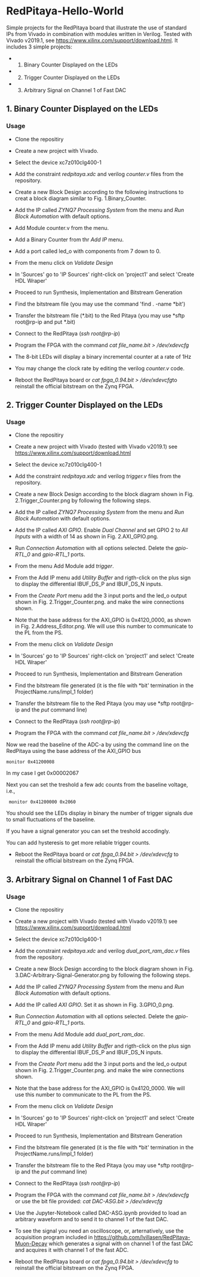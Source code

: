 # RedPitaya-Hello-World

Simple projects for the RedPitaya board that illustrate the use of standard IPs from Vivado in combination with modules written in Verilog. Tested with Vivado v2019.1, see https://www.xilinx.com/support/download.html.
It includes 3 simple projects:

- 1. Binary Counter Displayed on the LEDs

- 2. Trigger Counter Displayed on the LEDs

- 3. Arbitrary Signal on Channel 1 of Fast DAC

## 1. Binary Counter Displayed on the LEDs


### Usage

- Clone the repositiry

- Create a new project with Vivado.

- Select the device xc7z010clg400-1 

- Add the constraint *redpitaya.xdc* and verilog *counter.v*  files from the repository.

- Create a new Block Design according to the following instructions to creat a block diagram similar to Fig. 1.Binary_Counter. 
- Add the IP called *ZYNQ7 Processing System* from the menu and *Run Block Automation* with default options. 
- Add Module counter.v from the menu. 
- Add a Binary Counter from thr *Add IP* menu. 
- Add a port called led_o  with components from 7 down to 0.
- From the menu click on *Validate Design*

- In 'Sources' go to 'IP Sources' right-click on 'project1' and select 'Create HDL Wraper'

- Proceed to run Synthesis, Implementation and Bitstream Generation

- Find the bitstream file (you may use the command 'find . -name *bit')

- Transfer the bitstream file (*.bit)  to the Red Pitaya (you may use *sftp root@rp-ip and put *.bit)

- Connect to the RedPitaya (*ssh root@rp-ip*)

- Program the FPGA with the command *cat file_name.bit > /dev/xdevcfg*

- The 8-bit LEDs will display a binary incremental counter at a rate of 1Hz

- You may change the clock rate by editing the verilog *counter.v* code.

- Reboot the RedPitaya board or *cat fpga_0.94.bit > /dev/xdevcfg*to reinstall the official bitstream on the Zynq FPGA.

## 2. Trigger Counter Displayed on the LEDs

### Usage

- Clone the repositiry

- Create a new project with Vivado (tested with Vivado v2019.1) see https://www.xilinx.com/support/download.html

- Select the device xc7z010clg400-1 

- Add the constraint *redpitaya.xdc* and verilog *trigger.v*  files from the repository.

- Create a new Block Design according to the block diagram shown in Fig. 2.Trigger_Counter.png by following the following steps. 

-  Add the IP called *ZYNQ7 Processing System* from the menu and *Run Block Automation* with default options. 
-  Add the IP called *AXI GPIO*. Enable *Dual Channel* and set GPIO 2 to *All Inputs* with a width of 14 as shown in Fig. 2.AXI_GPIO.png.
-  Run *Connection Automation* with all options selected. Delete the *gpio-RTL_0* and *gpio-RTL_1* ports. 
-  From the menu Add Module add *trigger*. 
-  From the Add IP menu add *Utility Buffer* and rigth-click on the plus sign to display the differential IBUF_DS_P and IBUF_DS_N inputs. 
-  From the *Create Port* menu add the 3 input ports and the led_o output shown in Fig. 2.Trigger_Counter.png. and make the wire connections shown.

- Note that the base address for the AXI_GPIO is 0x4120_0000, as shown in Fig. 2.Address_Editor.png. We will use this number to communicate to the PL from the PS.
- From the menu click on *Validate Design*

- In 'Sources' go to 'IP Sources' right-click on 'project1' and select 'Create HDL Wraper'

- Proceed to run Synthesis, Implementation and Bitstream Generation

- Find the bitstream file generated (it is the file with *bit' termination in the ProjectName.runs/impl_1 folder)

- Transfer the bitstream file to the Red Pitaya (you may use *sftp root@rp-ip and the *put* command line)

- Connect to the RedPitaya (*ssh root@rp-ip*)

- Program the FPGA with the command *cat file_name.bit > /dev/xdevcfg*

Now we read the baseline of the ADC-a by using the command line on the RedPitaya using the base address of the AXI_GPIO bus

``` monitor 0x41200008 ```

In my case I get 0x00002067

Next you can set the treshold a few adc counts from the baseline voltage, i.e., 

``` monitor 0x41200000 0x2060```

You should see the LEDs display in binary the number of trigger signals due to small fluctuations of the baseline.

If you have a signal generator you can set the treshold accodingly. 

You can add hysteresis to get more reliable trigger counts.

- Reboot the RedPitaya board or *cat fpga_0.94.bit > /dev/xdevcfg* to reinstall the official bitstream on the Zynq FPGA.

## 3. Arbitrary Signal on Channel 1 of Fast DAC

### Usage

- Clone the repositiry

- Create a new project with Vivado (tested with Vivado v2019.1) see https://www.xilinx.com/support/download.html

- Select the device xc7z010clg400-1 

- Add the constraint *redpitaya.xdc* and verilog *dual_port_ram_dac.v*  files from the repository.

- Create a new Block Design according to the block diagram shown in Fig. 3.DAC-Arbitrary-Signal-Generator.png by following the following steps. 

-  Add the IP called *ZYNQ7 Processing System* from the menu and *Run Block Automation* with default options. 
-  Add the IP called *AXI GPIO*. Set it as shown in Fig. 3.GPIO_0.png.
-  Run *Connection Automation* with all options selected. Delete the *gpio-RTL_0* and *gpio-RTL_1* ports. 
-  From the menu Add Module add *dual_port_ram_dac*. 
-  From the Add IP menu add *Utility Buffer* and rigth-click on the plus sign to display the differential IBUF_DS_P and IBUF_DS_N inputs. 
-  From the *Create Port* menu add the 3 input ports and the led_o output shown in Fig. 2.Trigger_Counter.png. and make the wire connections shown.

- Note that the base address for the AXI_GPIO is 0x4120_0000. We will use this number to communicate to the PL from the PS.
- From the menu click on *Validate Design*

- In 'Sources' go to 'IP Sources' right-click on 'project1' and select 'Create HDL Wraper'

- Proceed to run Synthesis, Implementation and Bitstream Generation

- Find the bitstream file generated (it is the file with *bit' termination in the ProjectName.runs/impl_1 folder)

- Transfer the bitstream file to the Red Pitaya (you may use *sftp root@rp-ip and the *put* command line)

- Connect to the RedPitaya (*ssh root@rp-ip*)

- Program the FPGA with the command *cat file_name.bit > /dev/xdevcfg* or use the bit file provided: *cat DAC-ASG.bit > /dev/xdevcfg* 

- Use the Jupyter-Notebook called DAC-ASG.ipynb provided to load an arbitrary waveform and to send it to channel 1 of the fast DAC.

- To see the signal you need an oscilloscope, or, arternatively, use the acquisition program included in https://github.com/lvillasen/RedPitaya-Muon-Decay which generates a signal with on channel 1 of the fast DAC and acquires it with channel 1 of the fast ADC.

- Reboot the RedPitaya board or *cat fpga_0.94.bit > /dev/xdevcfg* to reinstall the official bitstream on the Zynq FPGA.



